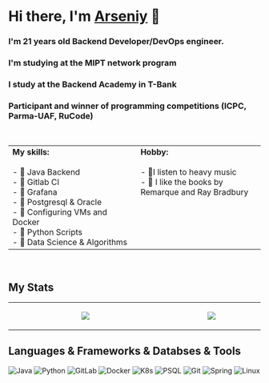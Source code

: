 # Hi there, I'm [Arseniy](https://github.com/Pe4eNPe4eNkI/) 👋

###  I'm 21 years old Backend Developer/DevOps engineer.
###  I'm studying at the MIPT network program
###  I study at the Backend Academy in T-Bank
###  Participant and winner of programming competitions (ICPC, Parma-UAF, RuCode)
<br/>
<table>
  <tr>
    <td valign="top" width="500px">
			 <b>My skills:</b></br></br>
			- 🍪 Java Backend</br>
			- 🍪 Gitlab CI</br>
			- 🍪 Grafana</br>
			- 🍪 Postgresql & Oracle</br>
			- 🍪 Configuring VMs and Docker</br>
			- 🍪 Python Scripts</br>
			- 🍪 Data Science & Algorithms</br>
		</td>
    <td valign="top" width="500px">	
			<b>Hobby:</b></br></br>
			- 🤟I listen to heavy music</br>
			- 📗 I like the books by Remarque and Ray Bradbury</br> 
</td>
  </tr>
</table>
<br/>
 
## My Stats

<table>
  <tr>
    <td valign="center" width="1000px">
			<p align="center">
				<img align=center src="https://github-readme-stats.vercel.app/api/top-langs/?username=Pe4eNPe4eNkI&layout=compact&show_icons=true&theme=github_dark"/>
			</p>
		</td>
    <td valign="center" width="600px">
	    <p align="center">
				<img align=center src="https://github-readme-stats.vercel.app/api?username=Pe4eNPe4eNkI&show_icons=true&theme=github_dark"/></p>
		</td>
	</tr>
</table>

## Languages & Frameworks & Databses & Tools

![Java](https://img.shields.io/badge/java-%23ED8B00.svg?style=for-the-badge&logo=openjdk&logoColor=white)
![Python](https://img.shields.io/badge/python-%230175C2?style=for-the-badge&logo=python&logoColor=%23F7DF1E) 
![GitLab](https://img.shields.io/badge/gitlab-%23181717.svg?style=for-the-badge&logo=gitlab&logoColor=white)
![Docker](https://img.shields.io/badge/docker-%230099ff.svg?style=for-the-badge&logo=docker&logoColor=white)
![K8s](https://img.shields.io/badge/k8s-%230055ff.svg?style=for-the-badge&logo=kubernetes&logoColor=white)
![PSQL](https://img.shields.io/badge/postgresql-%239fc5e8.svg?style=for-the-badge&logo=postgresql&logoColor=black)
![Git](https://img.shields.io/badge/git-%23F05033.svg?style=for-the-badge&logo=git&logoColor=white)
![Spring](https://img.shields.io/badge/spring-%2337a405.svg?style=for-the-badge&logo=Spring&logoColor=white)
![Linux](https://img.shields.io/badge/linux-%23f1c232.svg?style=for-the-badge&logo=linux&logoColor=black)
<!--
**Pe4eNPe4eNkI/Pe4eNPe4eNkI** is a ✨ _special_ ✨ repository because its `README.md` (this file) appears on your GitHub profile.

Here are some ideas to get you started:

- 🔭 I’m currently working on ...
- 🌱 I’m currently learning ...
- 👯 I’m looking to collaborate on ...
- 🤔 I’m looking for help with ...
- 💬 Ask me about ...
- 📫 How to reach me: ...
- 😄 Pronouns: ...
- ⚡ Fun fact: ...
-->
